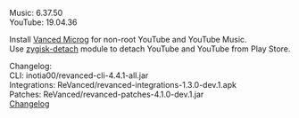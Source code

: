 Music: 6.37.50  
YouTube: 19.04.36  

Install [Vanced Microg](https://github.com/TeamVanced/VancedMicroG/releases) for non-root YouTube and YouTube Music.  
Use [zygisk-detach](https://github.com/j-hc/zygisk-detach) module to detach YouTube and YouTube from Play Store.  

Changelog:  
CLI: inotia00/revanced-cli-4.4.1-all.jar  
Integrations: ReVanced/revanced-integrations-1.3.0-dev.1.apk  
Patches: ReVanced/revanced-patches-4.1.0-dev.1.jar  
[Changelog](https://github.com/ReVanced/revanced-patches/releases/tag/vdev.1)  
